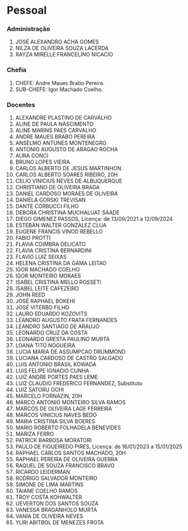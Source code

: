 # Pessoal

### Administração
1. JOSÉ ALEXANDRO ACHA GOMES
1. NILZA DE OLIVEIRA SOUZA LACERDA
1. RAYZA MIRELLE FRANCELINO NICACIO

### Chefia
1. CHEFE: Andre Maues Brabo Pereira.
1. SUB-CHEFE: Igor Machado Coelho.

### Docentes
1. ALEXANDRE PLASTINO DE CARVALHO
1. ALINE DE PAULA NASCIMENTO
1. ALINE MARINS PAES CARVALHO
1. ANDRE MAUES BRABO PEREIRA
1. ANSELMO ANTUNES MONTENEGRO
1. ANTONIO AUGUSTO DE ARAGAO ROCHA
1. AURA CONCI
1. BRUNO LOPES VIEIRA
1. CARLOS ALBERTO DE JESUS MARTINHON
1. CARLOS ALBERTO SOARES RIBEIRO, 20H
1. CELIO VINICIUS NEVES DE ALBUQUERQUE
1. CHRISTIANO DE OLIVEIRA BRAGA
1. DANIEL CARDOSO MORAES DE OLIVEIRA
1. DANIELA GORSKI TREVISAN
1. DANTE CORBUCCI FILHO
1. DEBORA CHRISTINA MUCHALUAT SAADE
1. DIEGO GIMENEZ PASSOS, Licença: de 13/09/2021 a 12/09/2024
1. ESTEBAN WALTER GONZALEZ CLUA
1. EUGENE FRANCIS VINOD REBELLO
1. FABIO PROTTI
1. FLAVIA COIMBRA DELICATO
1. FLAVIA CRISTINA BERNARDINI
1. FLAVIO LUIZ SEIXAS
1. HELENA CRISTINA DA GAMA LEITAO
1. IGOR MACHADO COELHO
1. IGOR MONTEIRO MORAES
1. ISABEL CRISTINA MELLO ROSSETI
1. ISABEL LEITE CAFEZEIRO
1. JOHN REED
1. JOSÉ RAPHAEL BOKEHI
1. JOSÉ VITERBO FILHO
1. LAURO EDUARDO KOZOVITS
1. LEANDRO AUGUSTO FRATA FERNANDES
1. LEANDRO SANTIAGO DE ARAUJO
1. LEONARDO CRUZ DA COSTA
1. LEONARDO GRESTA PAULINO MURTA
1. LOANA TITO NOGUEIRA
1. LUCIA MARIA DE ASSUMPCAO DRUMMOND
1. LUCIANA CARDOSO DE CASTRO SALGADO
1. LUIS ANTONIO BRASIL KOWADA
1. LUIS FELIPE IGNACIO CUNHA
1. LUIZ ANDRE PORTES PAES LEME
1. LUIZ CLAUDIO FREDERICO FERNANDEZ, Substituto
1. LUIZ SATORU OCHI
1. MARCELO FORNAZIN, 20H
1. MARCO ANTONIO MONTEIRO SILVA RAMOS
1. MARCOS DE OLIVEIRA LAGE FERREIRA
1. MARCOS VINICIUS NAVES BEDO
1. MARIA CRISTINA SILVA BOERES
1. MARIO ROBERTO FOLHADELA BENEVIDES
1. MARIZA FERRO
1. PATRICK BARBOSA MORATORI
1. PAULO DE FIGUEIREDO PIRES, Licença: de 16/01/2023 a 15/01/2025
1. RAPHAEL CARLOS SANTOS MACHADO, 20H
1. RAPHAEL PEREIRA DE OLIVEIRA GUERRA
1. RAQUEL DE SOUZA FRANCISCO BRAVO
1. RICARDO LEIDERMAN
1. RODRIGO SALVADOR MONTEIRO
1. SIMONE DE LIMA MARTINS
1. TAIANE COELHO RAMOS
1. TROY COSTA KOHWALTER
1. UEVERTON DOS SANTOS SOUZA
1. VANESSA BRAGANHOLO MURTA
1. VANIA DE OLIVEIRA NEVES
1. YURI ABITBOL DE MENEZES FROTA
